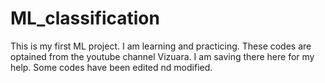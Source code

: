# ML_classification
This is my first ML project. I am learning and practicing. These codes are optained from the youtube channel Vizuara. I am saving there here for my help. Some codes have been edited nd modified.
